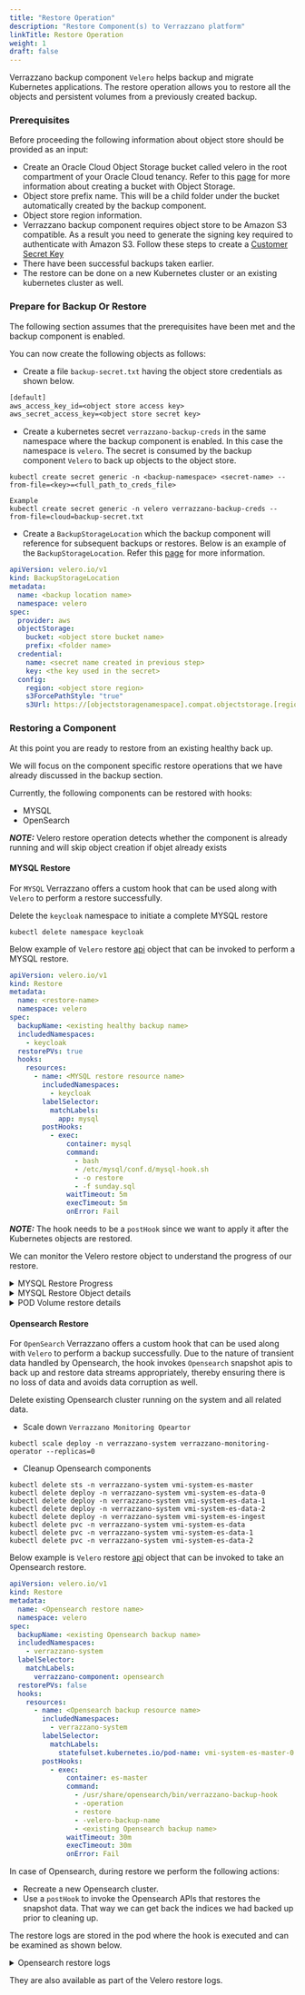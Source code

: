 ```yaml
---
title: "Restore Operation"
description: "Restore Component(s) to Verrazzano platform"
linkTitle: Restore Operation
weight: 1
draft: false
---
```


Verrazzano backup component `Velero` helps backup and migrate Kubernetes applications.
The restore operation allows you to restore all the objects and persistent volumes from a previously created backup.

### Prerequisites

Before proceeding the following information about object store should be provided as an input:

- Create an Oracle Cloud Object Storage bucket called velero in the root compartment of your Oracle Cloud tenancy.
  Refer to this [page](https://docs.oracle.com/en-us/iaas/Content/Object/Tasks/managingbuckets.htm#usingconsole) for more information about creating a bucket with Object Storage.
- Object store prefix name. This will be a child folder under the bucket automatically created by the backup component.
- Object store region information.
- Verrazzano backup component requires object store to be Amazon S3 compatible. As a result you need to generate the signing key required to authenticate with Amazon S3.
  Follow these steps to create a [Customer Secret Key](https://docs.oracle.com/en-us/iaas/Content/Identity/Tasks/managingcredentials.htm#To4)
- There have been successful backups taken earlier.
- The restore can be done on a new Kubernetes cluster or an existing kubernetes cluster as well. 

### Prepare for Backup Or Restore

The following section assumes that the prerequisites have been met and the backup component is enabled.

You can now create the following objects as follows:

- Create a file `backup-secret.txt` having the object store credentials as shown below.

```backup-secret.txt
[default]
aws_access_key_id=<object store access key>
aws_secret_access_key=<object store secret key>
```

- Create a kubernetes secret `verrazzano-backup-creds` in the same namespace where the backup component is enabled. In this case the namespace is `velero`.
  The secret is consumed by the backup component `Velero` to back up objects to the object store.

```
kubectl create secret generic -n <backup-namespace> <secret-name> --from-file=<key>=<full_path_to_creds_file>

Example 
kubectl create secret generic -n velero verrazzano-backup-creds --from-file=cloud=backup-secret.txt
```

- Create a `BackupStorageLocation` which the backup component will reference for subsequent backups or restores. Below is an example of the `BackupStorageLocation`.
  Refer this [page](https://velero.io/docs/v1.8/api-types/backupstoragelocation/) for more information.

```yaml
apiVersion: velero.io/v1
kind: BackupStorageLocation
metadata:
  name: <backup location name>
  namespace: velero
spec:
  provider: aws
  objectStorage:
    bucket: <object store bucket name>
    prefix: <folder name>
  credential:
    name: <secret name created in previous step>
    key: <the key used in the secret>
  config:
    region: <object store region>
    s3ForcePathStyle: "true"
    s3Url: https://[objectstoragenamespace].compat.objectstorage.[region].oraclecloud.com
```


### Restoring a Component 

At this point you are ready to restore from an existing healthy back up.

We will focus on the component specific restore operations that we have already discussed in the backup section. 

Currently, the following components can be restored with hooks:
- MYSQL
- OpenSearch

**_NOTE:_**  Velero restore operation detects whether the component is already running and will skip object creation if objet already exists 


#### MYSQL Restore

For `MYSQL` Verrazzano offers a custom hook that can be used along with `Velero` to perform a restore successfully.

Delete the `keycloak` namespace to initiate a complete MYSQL restore

```shell
kubectl delete namespace keycloak
```

Below example of `Velero` restore [api](https://velero.io/docs/v1.8/api-types/restore/) object that can be invoked to perform a MYSQL restore.

```yaml
apiVersion: velero.io/v1
kind: Restore
metadata:
  name: <restore-name>
  namespace: velero
spec:
  backupName: <existing healthy backup name>
  includedNamespaces:
    - keycloak
  restorePVs: true
  hooks:
    resources:
      - name: <MYSQL restore resource name>
        includedNamespaces:
          - keycloak        
        labelSelector:
          matchLabels:
            app: mysql
        postHooks:
          - exec:
              container: mysql
              command:
                - bash
                - /etc/mysql/conf.d/mysql-hook.sh
                - -o restore
                - -f sunday.sql
              waitTimeout: 5m
              execTimeout: 5m
              onError: Fail

```

**_NOTE:_** The hook needs to be a `postHook` since we want to apply it after the Kubernetes objects are restored.

We can monitor the Velero restore object to understand the progress of our restore.

<details>
  <summary>MYSQL Restore Progress</summary>

```shell
velero restore get                                                           
NAME                   BACKUP              STATUS       STARTED                         COMPLETED   ERRORS   WARNINGS   CREATED                         SELECTOR
mysql-backup-restore   mysql-backup-test   InProgress   2022-07-07 17:00:33 -0700 PDT   <nil>       0        0          2022-07-07 17:00:33 -0700 PDT   <none>
```

</details>

<details>
  <summary>MYSQL Restore Object details</summary>

```shell
Name:         mysql-backup-restore
Namespace:    velero
Labels:       <none>
Annotations:  kubectl.kubernetes.io/last-applied-configuration={"apiVersion":"velero.io/v1","kind":"Restore","metadata":{"annotations":{},"name":"mysql-backup-restore","namespace":"velero"},"spec":{"backupName":"nysql-backup-test","hooks":{"resources":[{"includedNamespaces":["keycloak"],"labelSelector":{"matchLabels":{"app":"mysql"}},"name":"verrazzano-sql-restore","postHooks":[{"exec":{"command":["bash","/etc/mysql/conf.d/mysql-hook.sh","-o restore","-f sunday.sql"],"container":"mysql","execTimeout":"5m","onError":"Fail","waitTimeout":"5m"}}]}]},"includedNamespaces":["keycloak"],"restorePVs":true}}


Phase:                       Completed
Total items to be restored:  40
Items restored:              40

Started:    2022-07-07 17:00:33 -0700 PDT
Completed:  2022-07-07 17:02:14 -0700 PDT

Backup:  nysql-backup-test

Namespaces:
  Included:  keycloak
  Excluded:  <none>

Resources:
  Included:        *
  Excluded:        nodes, events, events.events.k8s.io, backups.velero.io, restores.velero.io, resticrepositories.velero.io
  Cluster-scoped:  auto

Namespace mappings:  <none>

Label selector:  <none>

Restore PVs:  true

Restic Restores:
  Completed:
    keycloak/keycloak-0: istio-envoy, theme
    keycloak/mysql-5df654b5fd-8n4vv: data, istio-envoy

Preserve Service NodePorts:  auto
```

</details>

<details>
  <summary>POD Volume restore details</summary></summary>

```shell
kubectl get podvolumerestores -n velero                        
NAME                         NAMESPACE   POD                      VOLUME        STATUS      TOTALBYTES   BYTESDONE   AGE
mysql-backup-restore-44dmp   keycloak    mysql-5df654b5fd-8n4vv   istio-envoy   Completed   19913        19913       4m22s
mysql-backup-restore-l6vks   keycloak    keycloak-0               istio-envoy   Completed   20794        20794       4m22s
mysql-backup-restore-m447b   keycloak    keycloak-0               theme         Completed   104379       104379      4m22s
mysql-backup-restore-xv4qm   keycloak    mysql-5df654b5fd-8n4vv   data          Completed   219759281    219759281   4m22s
```
</details>


#### Opensearch Restore

For `OpenSearch` Verrazzano offers a custom hook that can be used along with `Velero` to perform a backup successfully.
Due to the nature of transient data handled by Opensearch, the hook invokes `Opensearch` snapshot apis to back up and restore data streams appropriately,
thereby ensuring there is no loss of data and avoids data corruption as well.

Delete existing Opensearch cluster running on the system and all related data. 

- Scale down `Verrazzano Monitoring Opeartor`

```shell
kubectl scale deploy -n verrazzano-system verrazzano-monitoring-operator --replicas=0
```

- Cleanup Opensearch components 

```shell
kubectl delete sts -n verrazzano-system vmi-system-es-master
kubectl delete deploy -n verrazzano-system vmi-system-es-data-0
kubectl delete deploy -n verrazzano-system vmi-system-es-data-1
kubectl delete deploy -n verrazzano-system vmi-system-es-data-2
kubectl delete deploy -n verrazzano-system vmi-system-es-ingest
kubectl delete pvc -n verrazzano-system vmi-system-es-data
kubectl delete pvc -n verrazzano-system vmi-system-es-data-1
kubectl delete pvc -n verrazzano-system vmi-system-es-data-2
```

Below example is `Velero` restore [api](https://velero.io/docs/v1.8/api-types/restore/) object that can be invoked to take an Opensearch restore.

```yaml
apiVersion: velero.io/v1
kind: Restore
metadata:
  name: <Opensearch restore name>
  namespace: velero
spec:
  backupName: <existing Opensearch backup name>
  includedNamespaces:
    - verrazzano-system
  labelSelector:
    matchLabels:
      verrazzano-component: opensearch
  restorePVs: false
  hooks:
    resources:
      - name: <Opensearch backup resource name>
        includedNamespaces:
          - verrazzano-system       
        labelSelector:
          matchLabels:            
            statefulset.kubernetes.io/pod-name: vmi-system-es-master-0
        postHooks:
          - exec:
              container: es-master
              command:
                - /usr/share/opensearch/bin/verrazzano-backup-hook
                - -operation
                - restore
                - -velero-backup-name
                - <existing Opensearch backup name>
              waitTimeout: 30m
              execTimeout: 30m
              onError: Fail

```

In case of Opensearch, during restore we perform the following actions:

- Recreate a new Opensearch cluster.  
- Use a `postHook` to invoke the Opensearch APIs that restores the snapshot data. That way we can get back the indices we had backed up prior to cleaning up. 

The restore logs are stored in the pod where the hook is executed and can be examined as shown below.

<details>
  <summary>Opensearch restore logs</summary></summary>

```shell
kubectl exec -it vmi-system-es-master-0 -n verrazzano-system -- cat /tmp//tmp/verrazzano-restore-hook-2357212430.log
{"level":"INFO","@timestamp":"2022-07-08T00:17:23.734Z","caller":"verrazzano-backup-hook/main.go:73","message":"Verrazzano backup and restore helper invoked."}
{"level":"INFO","@timestamp":"2022-07-08T00:17:23.734Z","caller":"opensearch/opensearch.go:123","message":"Checking if cluster is healthy"}
{"level":"INFO","@timestamp":"2022-07-08T00:17:23.734Z","caller":"opensearch/opensearch.go:80","message":"Checking if cluster is reachable"}
{"level":"ERROR","@timestamp":"2022-07-08T00:17:23.735Z","caller":"opensearch/opensearch.go:53","message":"HTTP 'GET' failure while invoking url 'http://127.0.0.1:9200' due to '{error 26 0  Get \"http://127.0.0.1:9200\": dial tcp 127.0.0.1:9200: connect: connection refused}'"}
{"level":"INFO","@timestamp":"2022-07-08T00:17:23.735Z","caller":"utilities/basicUtils.go:51","message":"Cluster is not reachable . Wait for '22' seconds ..."}
{"level":"ERROR","@timestamp":"2022-07-08T00:17:45.737Z","caller":"opensearch/opensearch.go:53","message":"HTTP 'GET' failure while invoking url 'http://127.0.0.1:9200' due to '{error 26 0  Get \"http://127.0.0.1:9200\": dial tcp 127.0.0.1:9200: connect: connection refused}'"}
{"level":"INFO","@timestamp":"2022-07-08T00:17:45.737Z","caller":"utilities/basicUtils.go:51","message":"Cluster is not reachable . Wait for '18' seconds ..."}
{"level":"INFO","@timestamp":"2022-07-08T00:18:03.795Z","caller":"opensearch/opensearch.go:116","message":"Cluster 'system' is reachable"}
{"level":"ERROR","@timestamp":"2022-07-08T00:18:33.803Z","caller":"opensearch/opensearch.go:65","message":"Error completing request, response code '503', response body '{\"error\":{\"root_cause\":[{\"type\":\"master_not_discovered_exception\",\"reason\":null}],\"type\":\"master_not_discovered_exception\",\"reason\":null},\"status\":503}'"}
{"level":"INFO","@timestamp":"2022-07-08T00:18:33.803Z","caller":"opensearch/opensearch.go:161","message":"Cluster health endpoint is reachable now"}
{"level":"ERROR","@timestamp":"2022-07-08T00:19:03.807Z","caller":"opensearch/opensearch.go:65","message":"Error completing request, response code '503', response body '{\"error\":{\"root_cause\":[{\"type\":\"master_not_discovered_exception\",\"reason\":null}],\"type\":\"master_not_discovered_exception\",\"reason\":null},\"status\":503}'"}
{"level":"INFO","@timestamp":"2022-07-08T00:19:03.807Z","caller":"utilities/basicUtils.go:51","message":"Cluster health is '' . Wait for '17' seconds ..."}
{"level":"INFO","@timestamp":"2022-07-08T00:19:20.811Z","caller":"opensearch/opensearch.go:201","message":"Cluster is reachable and healthy with status as 'green'"}
{"level":"INFO","@timestamp":"2022-07-08T00:19:21.954Z","caller":"verrazzano-backup-hook/main.go:130","message":"kubecontext retrieval successful"}
{"level":"INFO","@timestamp":"2022-07-08T00:19:21.954Z","caller":"k8s/k8sHelper.go:32","message":"Populating connection data from backup 'opensearch-backup-test' in namespace 'velero'"}
{"level":"INFO","@timestamp":"2022-07-08T00:19:21.954Z","caller":"k8s/k8sHelper.go:129","message":"Fetching Velero backup 'opensearch-backup-test' in namespace 'velero'"}
{"level":"INFO","@timestamp":"2022-07-08T00:19:21.963Z","caller":"k8s/k8sHelper.go:44","message":"Detected Velero backup storage location 'verrazzano-backup-location' in namespace 'velero' used by backup 'opensearch-backup-test'"}
{"level":"INFO","@timestamp":"2022-07-08T00:19:21.963Z","caller":"k8s/k8sHelper.go:99","message":"Fetching Velero backup storage location 'verrazzano-backup-location' in namespace 'velero'"}
{"level":"INFO","@timestamp":"2022-07-08T00:19:21.999Z","caller":"k8s/k8sHelper.go:409","message":"Updating keystore in pod 'vmi-system-es-master-0'"}
{"level":"INFO","@timestamp":"2022-07-08T00:19:24.159Z","caller":"k8s/k8sHelper.go:409","message":"Updating keystore in pod 'vmi-system-es-master-1'"}
{"level":"INFO","@timestamp":"2022-07-08T00:19:26.290Z","caller":"k8s/k8sHelper.go:409","message":"Updating keystore in pod 'vmi-system-es-master-2'"}
{"level":"INFO","@timestamp":"2022-07-08T00:19:28.441Z","caller":"k8s/k8sHelper.go:430","message":"Updating keystore in pod 'vmi-system-es-data-0-6697998869-96cqt'"}
{"level":"INFO","@timestamp":"2022-07-08T00:19:30.571Z","caller":"k8s/k8sHelper.go:430","message":"Updating keystore in pod 'vmi-system-es-data-1-794b447c5f-q9ffp'"}
{"level":"INFO","@timestamp":"2022-07-08T00:19:32.941Z","caller":"k8s/k8sHelper.go:430","message":"Updating keystore in pod 'vmi-system-es-data-2-58df5c489-qktfb'"}
{"level":"INFO","@timestamp":"2022-07-08T00:19:35.384Z","caller":"opensearch/opensearch.go:223","message":"Secure settings reloaded sucessfully across all '7' nodes of the cluster"}
{"level":"INFO","@timestamp":"2022-07-08T00:19:35.384Z","caller":"verrazzano-backup-hook/main.go:173","message":"Commencing OpenSearch restore .."}
{"level":"INFO","@timestamp":"2022-07-08T00:19:35.384Z","caller":"k8s/k8sHelper.go:161","message":"Scale deployment 'verrazzano-monitoring-operator' in namespace 'verrazzano-system"}
{"level":"INFO","@timestamp":"2022-07-08T00:19:35.391Z","caller":"k8s/k8sHelper.go:171","message":"Deployment scaling skipped as desired replicas is same as current replicas"}
{"level":"INFO","@timestamp":"2022-07-08T00:19:35.391Z","caller":"k8s/k8sHelper.go:161","message":"Scale deployment 'vmi-system-es-ingest' in namespace 'verrazzano-system"}
{"level":"INFO","@timestamp":"2022-07-08T00:19:35.426Z","caller":"k8s/k8sHelper.go:206","message":"Scaling down pods ..."}
{"level":"INFO","@timestamp":"2022-07-08T00:19:35.427Z","caller":"k8s/k8sHelper.go:249","message":"Checking Pod 'vmi-system-es-ingest-8685b7f47-czjtt' status in namespace 'verrazzano-system"}
{"level":"INFO","@timestamp":"2022-07-08T00:19:35.458Z","caller":"utilities/basicUtils.go:51","message":"Pod 'vmi-system-es-ingest-8685b7f47-czjtt' is in 'Running' state . Wait for '22' seconds ..."}
{"level":"INFO","@timestamp":"2022-07-08T00:19:57.465Z","caller":"k8s/k8sHelper.go:214","message":"Successfully scaled deployment 'vmi-system-es-ingest' in namespace 'verrazzano-system' from '1' to '0' replicas "}
{"level":"INFO","@timestamp":"2022-07-08T00:19:57.465Z","caller":"opensearch/opensearch.go:459","message":"Start restore steps ...."}
{"level":"INFO","@timestamp":"2022-07-08T00:19:57.465Z","caller":"opensearch/opensearch.go:231","message":"Registering s3 backend repository 'verrazzano-backup'"}
{"level":"INFO","@timestamp":"2022-07-08T00:19:58.765Z","caller":"opensearch/opensearch.go:254","message":"Snapshot registered successfully !"}
{"level":"INFO","@timestamp":"2022-07-08T00:19:58.765Z","caller":"opensearch/opensearch.go:331","message":"Deleting data streams followed by index .."}
{"level":"INFO","@timestamp":"2022-07-08T00:19:58.785Z","caller":"opensearch/opensearch.go:354","message":"Data streams and data indexes deleted successfully !"}
{"level":"INFO","@timestamp":"2022-07-08T00:19:58.785Z","caller":"opensearch/opensearch.go:360","message":"Triggering restore with name 'opensearch-backup-test'"}
{"level":"INFO","@timestamp":"2022-07-08T00:19:59.118Z","caller":"opensearch/opensearch.go:372","message":"Snapshot restore triggered successfully !"}
{"level":"INFO","@timestamp":"2022-07-08T00:19:59.118Z","caller":"opensearch/opensearch.go:378","message":"Checking restore progress with name 'opensearch-backup-test'"}
{"level":"INFO","@timestamp":"2022-07-08T00:19:59.123Z","caller":"opensearch/opensearch.go:403","message":"Data stream 'verrazzano-application-velero' restore status 'YELLOW'"}
{"level":"INFO","@timestamp":"2022-07-08T00:19:59.123Z","caller":"opensearch/opensearch.go:403","message":"Data stream 'verrazzano-system' restore status 'YELLOW'"}
{"level":"INFO","@timestamp":"2022-07-08T00:19:59.123Z","caller":"utilities/basicUtils.go:51","message":"Restore is in progress . Wait for '21' seconds ..."}
{"level":"INFO","@timestamp":"2022-07-08T00:20:20.127Z","caller":"opensearch/opensearch.go:403","message":"Data stream 'verrazzano-application-velero' restore status 'GREEN'"}
{"level":"INFO","@timestamp":"2022-07-08T00:20:20.127Z","caller":"opensearch/opensearch.go:406","message":"Data stream 'verrazzano-application-velero' restore complete"}
{"level":"INFO","@timestamp":"2022-07-08T00:20:20.127Z","caller":"opensearch/opensearch.go:403","message":"Data stream 'verrazzano-system' restore status 'GREEN'"}
{"level":"INFO","@timestamp":"2022-07-08T00:20:20.127Z","caller":"opensearch/opensearch.go:406","message":"Data stream 'verrazzano-system' restore complete"}
{"level":"INFO","@timestamp":"2022-07-08T00:20:20.127Z","caller":"opensearch/opensearch.go:432","message":"All streams are healthy"}
{"level":"INFO","@timestamp":"2022-07-08T00:20:20.127Z","caller":"k8s/k8sHelper.go:221","message":"Checking deployment with labelselector 'verrazzano-component=kibana' exists in namespace 'verrazzano-system"}
{"level":"INFO","@timestamp":"2022-07-08T00:20:20.141Z","caller":"k8s/k8sHelper.go:161","message":"Scale deployment 'vmi-system-kibana' in namespace 'verrazzano-system"}
{"level":"INFO","@timestamp":"2022-07-08T00:20:20.171Z","caller":"k8s/k8sHelper.go:206","message":"Scaling down pods ..."}
{"level":"INFO","@timestamp":"2022-07-08T00:20:20.171Z","caller":"k8s/k8sHelper.go:249","message":"Checking Pod 'vmi-system-kibana-7d66ddbd89-msjvb' status in namespace 'verrazzano-system"}
{"level":"INFO","@timestamp":"2022-07-08T00:20:20.183Z","caller":"utilities/basicUtils.go:51","message":"Pod 'vmi-system-kibana-7d66ddbd89-msjvb' is in 'Running' state . Wait for '17' seconds ..."}
{"level":"INFO","@timestamp":"2022-07-08T00:20:37.195Z","caller":"k8s/k8sHelper.go:214","message":"Successfully scaled deployment 'vmi-system-kibana' in namespace 'verrazzano-system' from '1' to '0' replicas "}
{"level":"INFO","@timestamp":"2022-07-08T00:20:37.196Z","caller":"k8s/k8sHelper.go:161","message":"Scale deployment 'verrazzano-monitoring-operator' in namespace 'verrazzano-system"}
{"level":"INFO","@timestamp":"2022-07-08T00:20:37.225Z","caller":"utilities/basicUtils.go:51","message":"Wait for pods to come up . Wait for '15' seconds ..."}
{"level":"INFO","@timestamp":"2022-07-08T00:20:52.227Z","caller":"k8s/k8sHelper.go:214","message":"Successfully scaled deployment 'verrazzano-monitoring-operator' in namespace 'verrazzano-system' from '0' to '1' replicas "}
{"level":"INFO","@timestamp":"2022-07-08T00:20:52.227Z","caller":"utilities/basicUtils.go:51","message":"Waiting for Verrazzano Monitoring Operator to come up . Wait for '20' seconds ..."}
{"level":"INFO","@timestamp":"2022-07-08T00:21:12.230Z","caller":"k8s/k8sHelper.go:330","message":"Checking pods with labelselector 'app=system-es-ingest' in namespace 'verrazzano-system"}
{"level":"INFO","@timestamp":"2022-07-08T00:21:12.246Z","caller":"k8s/k8sHelper.go:343","message":"Checking pods with labelselector 'app=system-kibana' in namespace 'verrazzano-system"}
{"level":"INFO","@timestamp":"2022-07-08T00:21:12.246Z","caller":"k8s/k8sHelper.go:249","message":"Checking Pod 'vmi-system-es-ingest-8685b7f47-jkzgm' status in namespace 'verrazzano-system"}
{"level":"INFO","@timestamp":"2022-07-08T00:21:12.259Z","caller":"k8s/k8sHelper.go:283","message":"Pod 'vmi-system-es-ingest-8685b7f47-jkzgm' is in 'Running' state"}
{"level":"INFO","@timestamp":"2022-07-08T00:21:12.259Z","caller":"k8s/k8sHelper.go:239","message":"Pod 'vmi-system-es-ingest-8685b7f47-jkzgm' in namespace 'verrazzano-system' is now in 'Ready' state"}
{"level":"INFO","@timestamp":"2022-07-08T00:21:12.259Z","caller":"verrazzano-backup-hook/main.go:212","message":"OPENSEARCH restore was successfull"}
```
</details>


They are also available as part of the Velero restore logs.  







